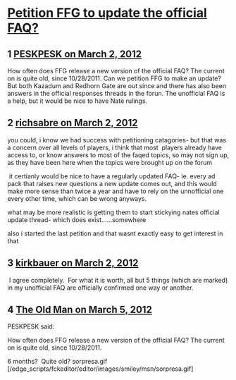 # [Petition FFG to update the official FAQ?](https://community.fantasyflightgames.com/topic/61300-petition-ffg-to-update-the-official-faq/)

## 1 [PESKPESK on March 2, 2012](https://community.fantasyflightgames.com/topic/61300-petition-ffg-to-update-the-official-faq/?do=findComment&comment=601239)

How often does FFG release a new version of the official FAQ? The current on is quite old, since 10/28/2011. Can we petition FFG to make an update? But both Kazadum and Redhorn Gate are out since and there has also been answers in the official responses threads in the forun. The unofficial FAQ is a help, but it would be nice to have Nate rulings.

## 2 [richsabre on March 2, 2012](https://community.fantasyflightgames.com/topic/61300-petition-ffg-to-update-the-official-faq/?do=findComment&comment=601336)

you could, i know we had success with petitioning catagories- but that was a concern over all levels of players, i think that most  players already have access to, or know answers to most of the faqed topics, so may not sign up, as they have been here when the topics were brought up on the forum

 it certianly would be nice to have a regularly updated FAQ- ie. every ad pack that raises new questions a new update comes out, and this would make more sense than twice a year and have to rely on the unnofficial one every other time, which can be wrong anyways.

what may be more realistic is getting them to start stickying nates official update thread- which does exist......somewhere

also i started the last petition and that wasnt exactly easy to get interest in that

## 3 [kirkbauer on March 2, 2012](https://community.fantasyflightgames.com/topic/61300-petition-ffg-to-update-the-official-faq/?do=findComment&comment=601414)

 I agree completely.  For what it is worth, all but 5 things (which are marked) in my unofficial FAQ are officially confirmed one way or another.

## 4 [The Old Man on March 5, 2012](https://community.fantasyflightgames.com/topic/61300-petition-ffg-to-update-the-official-faq/?do=findComment&comment=602104)

PESKPESK said:

How often does FFG release a new version of the official FAQ? The current on is quite old, since 10/28/2011.

6 months?  Quite old? sorpresa.gif [/edge_scripts/fckeditor/editor/images/smiley/msn/sorpresa.gif]

